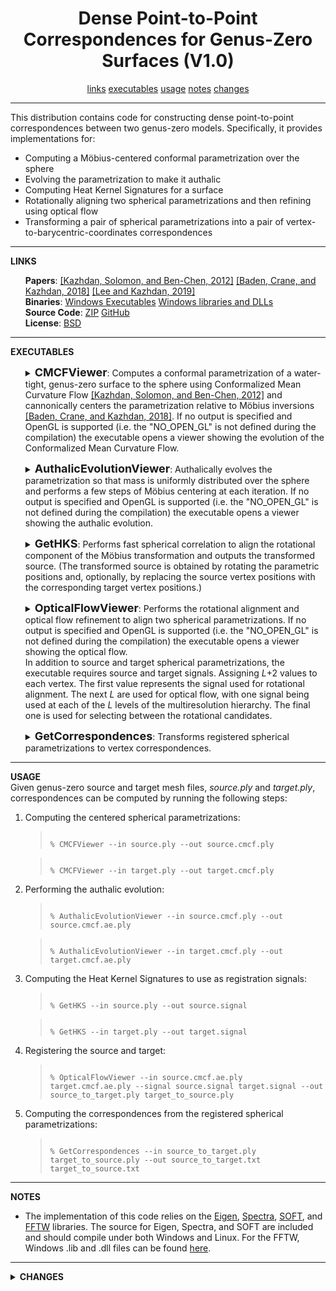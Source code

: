 <center><h1>Dense Point-to-Point Correspondences for Genus-Zero Surfaces (V1.0)</h1></center>
<center>
<a href="#LINKS">links</a>
<a href="#EXECUTABLE">executables</a>
<a href="#USAGE">usage</a>
<a href="#NOTES">notes</a>
<a href="#CHANGES">changes</a>
</center>
<hr>
This distribution contains code for constructing dense point-to-point correspondences between two genus-zero models. Specifically, it provides implementations for:
<ul>
<li>Computing a M&ouml;bius-centered conformal parametrization over the sphere</li>
<li>Evolving the parametrization to make it authalic</li>
<li>Computing Heat Kernel Signatures for a surface</LI>
<li>Rotationally aligning two spherical parametrizations and then refining using optical flow</li>
<li>Transforming a pair of spherical parametrizations into a pair of vertex-to-barycentric-coordinates correspondences</li>
</ul>
<hr>
<a name="LINKS"><b>LINKS</b></a><br>
<ul>
<b>Papers</b>: <a href="http://www.cs.jhu.edu/~misha/MyPapers/SGP12.pdf">[Kazhdan, Solomon, and Ben-Chen, 2012]</a> <a href="http://www.cs.jhu.edu/~misha/MyPapers/SGP18.pdf">[Baden, Crane, and Kazhdan, 2018]</a> <a href="http://www.cs.jhu.edu/~misha/MyPapers/SGP19.pdf">[Lee and Kazhdan, 2019]</a><br>
<b>Binaries</b>: <a href="http://www.cs.jhu.edu/~misha/Code/DenseP2PCorrespondences/Version1.0/DenseP2PCorrespondences.x64.zip">Windows Executables</a> <a href="http://www.cs.jhu.edu/~misha/Code/DenseP2PCorrespondences/Version1.0/DenseP2PCorrespondences.x64.lib.zip">Windows libraries and DLLs</a><br>
<b>Source Code</b>: <a href="http://www.cs.jhu.edu/~misha/Code/DenseP2PCorrespondences/Version1.0/DenseP2PCorrespondences.zip">ZIP</a> <a href="https://github.com/mkazhdan/DenseP2PCorrespondences">GitHub</a><br>
<b>License</b>: <a href="http://www.cs.jhu.edu/~misha/Code/DenseP2PCorrespondences/license.txt">BSD</a><br>
</ul>

<hr>
<a name="EXECUTABLES"><b>EXECUTABLES</b></a><br>

<ul>
<dl>
<details>
<summary>
<font size="+1"><b>CMCFViewer</b></font>:
Computes a conformal parametrization of a water-tight, genus-zero surface to the sphere using Conformalized Mean Curvature Flow <a href="http://www.cs.jhu.edu/~misha/MyPapers/SGP12.pdf">[Kazhdan, Solomon, and Ben-Chen, 2012]</a> and  cannonically centers the parametrization relative to M&ouml;bius inversions <a href="http://www.cs.jhu.edu/~misha/MyPapers/SGP18.pdf">[Baden, Crane, and Kazhdan, 2018]</a>. If no output is specified and OpenGL is supported (i.e. the "NO_OPEN_GL" is not defined during the compilation) the executable opens a viewer showing the evolution of the Conformalized Mean Curvature Flow.
</summary>
<dt><b>--in</b> &lt;<i>input mesh</i>&gt;</dt>
<dd> This string is the name of the file from which the mesh will be read.<br>
The file is assumed to be in the <a href="http://www.cc.gatech.edu/projects/large_models/ply.html">PLY</a> format.<br>
The file is written in <a href="http://www.cc.gatech.edu/projects/large_models/ply.html">PLY</a> format and will contain vertices with fields "x", "y", "z" (for the original vertex positions), "px", "py", "pz" (for the associated positions on the unit sphere), and "red", "green", "blue" (for the per-vertex colors). If no colors are provided, they will be assigned using the surface normals.
</dd>

<dt>[<b>--out</b> &lt;<i>output spherical parametrization</i>&gt;]</dt>
<dd> This string is the name of the file to which the spherically parametrized mesh will be written.<br>
The file is written in <a href="http://www.cc.gatech.edu/projects/large_models/ply.html">PLY</a> format and will contain vertices with fields "x", "y", "z" (for the original vertex positions), "px", "py", "pz" (for the associated positions on the unit sphere), and "red", "green", "blue" (for the per-vertex colors).
</dd>

<dt>[<b>--steps</b> &lt;<i>number of CMCF iterations</i>&gt;]</dt>
<dd> This integer values specifies the number of Conformalized Mean Curvature Flow iterations to be used to obtain the conformal spherical parametrization.<br>
The default value for this parameter is 100.
</dd>

<dt>[<b>--stepSize</b> &lt;<i>the temporal size of each CMCF step</i>&gt;]</dt>
<dd> This floating point values specifies the units for the temporal discretization of the Conformalized Mean Curvature Flow.<br>
The default value for this parameter is 0.1.
</dd>

<dt>[<b>--cutOff</b> &lt;<i>Möbius centering cut-off</i>&gt;]</dt>
<dd> This floating point value specifies the threshold for terminating the Möbius centering iterations.<br>
The default value for this parameter is 10^(-10).
</dd>

<dt>[<b>--c2i</b> &lt;<i>center to inversion type</i>&gt;]</dt>
<dd> This integer value specifies how the gradient descent value is to be interpreted as a center of inversion. A value of <b>0</b> indicates that a trivial interpretation is to be used. A value of <b>1</b> indicates that a golden section search should be performed along the descent direction. A value of <b>2</b> indicates that the length of centering transformation should be rescaled using the metric for the Poincar&eacute; disk model.<br>
The default value for this parameter is 2.
</dd>

<dt>[<b>--verbose</b>]</dt>
<dd> If enabled, details regarding the running times of the different stages of processing are output.
</dd>

</details>
</dl>
</ul>


<ul>
<dl>
<details>
<summary>
<font size="+1"><b>AuthalicEvolutionViewer</b></font>:
Authalically evolves the parametrization so that mass is uniformly distributed over the sphere and performs a few steps of M&ouml;bius centering at each iteration. If no output is specified and OpenGL is supported (i.e. the "NO_OPEN_GL" is not defined during the compilation) the executable opens a viewer showing the authalic evolution.
</summary>
<dt><b>--in</b> &lt;<i>input spherical parametrization</i>&gt;</dt>
<dd> This string is the name of the file from which the spherically parametrized mesh will be read.<br>
The file is written in <a href="http://www.cc.gatech.edu/projects/large_models/ply.html">PLY</a> format and will contain vertices with fields "x", "y", "z" (for the original vertex positions), "px", "py", "pz" (for the associated positions on the unit sphere), and "red", "green", "blue" (for the per-vertex colors). If the input contains colors, they will be copied to the output. Otherwise, colors are assigned using the surface normals.
</dd>

<dt>[<b>--out</b> &lt;<i>output spherical parametrization</i>&gt;]</dt>
<dd> This string is the name of the file to which the authalically evolved spherical parametrization mesh will be written.<br>
The file is written in <a href="http://www.cc.gatech.edu/projects/large_models/ply.html">PLY</a> format and will contain vertices with fields "x", "y", "z" (for the original vertex positions), "px", "py", "pz" (for the associated positions on the unit sphere), and "red", "green", "blue" (for the per-vertex colors). If the input contains colors, they will be copied to the output. Otherwise, colors are assigned using the surface normals.
</dd>

<dt>[<b>--res</b> &lt;<i>spherical grid resolution</i>&gt;]</dt>
<dd> This integer values specifies the resolution of the spherical grid over which the parametrization is discretized.<br>
The default value for this parameter is 256.
</dd>

<dt>[<b>--steps</b> &lt;<i>number of authalic evolution iterations</i>&gt;]</dt>
<dd> This integer values specifies the number of evolution iterations to be used to make the distribution of mass over the sphere become uniform.<br>
The default value for this parameter is 100.
</dd>

<dt>[<b>--stepSize</b> &lt;<i>temporal size of each authalic evolution step</i>&gt;]</dt>
<dd> This floating point values specifies the units for the temporal discretization of the authalic evolution.<br>
The default value for this parameter is 0.005.
</dd>

<dt>[<b>--cIters</b> &lt;<i>number of centering iterations to be performed in each step</i>&gt;]</dt>
<dd> This integer values specifies the number of M&ouml;bius centering steps that are to be performed after each step of authalic evolution.<br>
The default value for this parameter is 3.
</dd>

<dt>[<b>--smooth</b> &lt;<i>heat diffusion value</i>&gt;]</dt>
<dd> This floating point values specifies the amount of smoothing to applied to the log scale factors prior to computing gradients.<br>
The default value for this parameter is 0.0025.
</dd>

<dt>[<b>--useGSS</b>]</dt>
<dd> If enabled, golden section search should be performed for M&ouml;bius centering. Otherwise, the Poincar&eacute; disk model is used.
</dd>

<dt>[<b>--verbose</b>]</dt>
<dd> If enabled, details regarding the running times of the different stages of processing are output.
</dd>

</details>
</dl>
</ul>


<ul>
<dl>
<details>
<summary>
<font size="+1"><b>GetHKS</b></font>:
Performs fast spherical correlation to align the rotational component of the Möbius transformation and outputs the transformed source. (The transformed source is obtained by rotating the parametric positions and, optionally, by replacing the source vertex positions with the corresponding target vertex positions.)
</summary>
<dt><b>--in</b> &lt;<i>input mesh</i>&gt;</dt>
<dd> This string is the name of the file from which the mesh will be read.<br>
The file is assumed to be in the <a href="http://www.cc.gatech.edu/projects/large_models/ply.html">PLY</a> format.<br>
</dd>

<dt>[<b>--out</b> &lt;<i>output Heat Kernel Signatures</i>&gt;]</dt>
<dd> This string is the name of the file to which the Heat Kernel Signatures will be written.<br>
</dd>

<dt>[<b>--dim</b> &lt;<i>number of Heat Kernel Signatures time scales</i>&gt; &lt;<i>the values of the HKS time scales</i>&gt;]</dt>
<dd> This collection of integer and floating points specifies the number of Heat Kernel Signatures to be computed and the time scale for each one.<br>
The default value for this parameter size is 6 Heat Kernel Signatures with time scales 1., 0.5, 0.25, 0.125, 0.0725, and 0.01.<br>
</dd>

<dt>[<b>--dim</b> &lt;<i>spectrum dimension</i>&gt;]</dt>
<dd> This integer value specifies the maximum number of eigenvectors to be used in computing the Heat Kernel Signature.<br>
The default value for this parameter is 200.<br>
</dd>

<dt>[<b>--off</b> &lt;<i>spectral offset</i>&gt;]</dt>
<dd> This floating point value specifies the shift used in the shift-and-inverse implementation of the generalized eigenvalue problem.<br>
The default value for this parameter is 100.0.<br>
</dd>

<dt>[<b>--lump</b>]</dt>
<dd> If enabled, the mass matrix used for computing the spectrum is lumped..<br>
[This is only used in the case that the input is in PLY format.]
</dd>

<dt>[<b>--verbose</b>]</dt>
<dd> If enabled, details regarding the running times of the different stages of processing are output.
</dd>

</details>
</dl>
</ul>

<ul>
<dl>
<details>
<summary>
<font size="+1"><b>OpticalFlowViewer</b></font>:
Performs the rotational alignment and optical flow refinement to align two spherical parametrizations. If no output is specified and OpenGL is supported (i.e. the "NO_OPEN_GL" is not defined during the compilation) the executable opens a viewer showing the optical flow.<br>
In addition to source and target spherical parametrizations, the executable requires source and target signals. Assigning <I>L</I>+2 values to each vertex. The first value represents the signal used for rotational alignment. The next <I>L</I> are used for optical flow, with one signal being used at each of the <I>L</I> levels of the multiresolution hierarchy. The final one is used for selecting between the rotational candidates.
</summary>
<dt><b>--in</b> &lt;<i>source and target spherical parametrizations</i>&gt;</dt>
<dd> This pair of strings give the names of the files from which the source and target spherically parametrized meshes will be read.<br>
The file is written in <a href="http://www.cc.gatech.edu/projects/large_models/ply.html">PLY</a> format and will contain vertices with fields "x", "y", "z" (for the original vertex positions), "px", "py", "pz" (for the associated positions on the unit sphere), and "red", "green", "blue" (for the per-vertex colors). If the input contains colors, they will be copied to the output. Otherwise, colors are assigned using the surface normals.
</dd>

<dt>[<b>--signal</b> &lt;<i>source and target signals for registration</i>&gt;]</dt>
<dd> This pair of strings give the names of the files containing the (HKS) signals used for registration.
</dd>

<dt>[<b>--out</b> &lt;<i>output source and target parametrizations</i>&gt;]</dt>
<dd> This pair of strings give the names of the files to which the registered spherical parametrizationd mesh will be written.<br>
The file is written in <a href="http://www.cc.gatech.edu/projects/large_models/ply.html">PLY</a> format and will contain vertices with fields "x", "y", "z" (for the original vertex positions), "px", "py", "pz" (for the associated positions on the unit sphere), and "red", "green", "blue" (for the per-vertex colors).
</dd>

<dt>[<b>--res</b> &lt;<i>initial spherical grid resolution</i>&gt;]</dt>
<dd> This integer values specifies the resolution of the coarsest spherical grid used for registration. At each subsequent level of the multi-resolution hierarchy, the resolution is multiplied by a factor of two.<br>
The default value for this parameter is 16.
</dd>

<dt>[<b>--rotRes</b> &lt;<i>spherical grid resolution for rotational alignment</i>&gt;]</dt>
<dd> This integer values specifies the resolution of the spherical grid used for rotational alignment. At each subsequent level of the multi-resolution hierarchy, the resolution is multiplied by a factor of two.<br>
If this parameter is not specified, the finest resolution of the multiresolution hierarchy is used.
</dd>

<dt>[<b>--sWeight</b> &lt;<i>flow field smoothing weight</i>&gt;]</dt>
<dd> This floating point value value specifies given to the flow field smoothness term in the optical flow.<br>
The default value for this parameter is 0.05.
</dd>

<dt>[<b>--solvesPerLevel</b> &lt;<i>number of optical flow iterations</i>&gt;]</dt>
<dd> This integer values specifies the number of optical flow iterations to be performed at each level of the multiresolution hierarchy..<br>
The default value for this parameter is 6.
</dd>

<dt>[<b>--maxRot</b> &lt;<i>maximum number of rotation candidates</i>&gt;]</dt>
<dd> This integer value specifies the maximum of rotation candidates to consider for alignment.<br>
The default value for this parameter is 4.
</dd>

<dt>[<b>--rSeparation</b> &lt;<i>rotation separation distance</i>&gt;]</dt>
<dd> This floating point value specifies the minimum Frobenius distance between rotations when computing rotational alignment candidates.<br>
The default value for this parameter is 3.0.
</dd>

<dt>[<b>--cFraction</b> &lt;<i>minimum correlation fraction</i>&gt;]</dt>
<dd> This floating point value specifies the lower bound on fraction between the correlation value of a candidate rotation and the maximal corelation value.<br>
The default value for this parameter is 0.9.
</dd>

<dt>[<b>--rotate</b> &lt;<i>rotation candidate index</i>&gt;]</dt>
<dd> This integer value specifies which rotation candidate to use for registration.<br>
If no value is specified and output files are specified, all rotation candidates are considered and the result from the best one are written out.
If no value is specified and the viewer is used, no rotation is applied.
</dd>

<dt>[<b>--verbose</b>]</dt>
<dd> If enabled, details regarding the running times of the different stages of processing are output.
</dd>

</details>
</dl>
</ul>

<ul>
<dl>
<details>
<summary>
<font size="+1"><b>GetCorrespondences</b></font>:
Transforms registered spherical parametrizations to vertex correspondences.
</summary>
<dt><b>--in</b> &lt;<i>registered source and target spherical parametrizations</i>&gt;</dt>
<dd> This pair of strings give the names of the files from which the registered source and target spherically parametrized meshes will be read.<br>
The file is written in <a href="http://www.cc.gatech.edu/projects/large_models/ply.html">PLY</a> format and will contain vertices with fields "x", "y", "z" (for the original vertex positions) and "px", "py", "pz" (for the associated positions on the unit sphere).
</dd>

<dt>[<b>--out</b> &lt;<i>output correspondences</i>&gt;]</dt>
<dd> This pair of strings give the names of the files to which the source-to-target and target-to-source correspondences are written. The source-to-target (resp. target-to-source) correspondence files is written in ASCII with a single line for each source (resp. target) vertex, giving the integer index of the target (resp. source) triangle containing the corresponding point and the three floating point barycentric coordinates.
</dd>

<dt>[<b>--verbose</b>]</dt>
<dd> If enabled, details regarding the running times of the different stages of processing are output.
</dd>

</details>
</dl>
</ul>

<hr>
<a name="USAGE"><b>USAGE</b></a><br>
Given genus-zero source and target mesh files, <i>source.ply</i> and <i>target.ply</i>, correspondences can be computed by running the following steps:
<OL>
<LI>Computing the centered spherical parametrizations:
<blockquote><code>
% CMCFViewer --in source.ply --out source.cmcf.ply
</code></blockquote>
<blockquote><code>
% CMCFViewer --in target.ply --out target.cmcf.ply
</code></blockquote>
<LI>Performing the authalic evolution:
<blockquote><code>
% AuthalicEvolutionViewer --in source.cmcf.ply --out source.cmcf.ae.ply
</code></blockquote>
<blockquote><code>
% AuthalicEvolutionViewer --in target.cmcf.ply --out target.cmcf.ae.ply
</code></blockquote>
<LI>Computing the Heat Kernel Signatures to use as registration signals:
<blockquote><code>
% GetHKS --in source.ply --out source.signal
</code></blockquote>
<blockquote><code>
% GetHKS --in target.ply --out target.signal
</code></blockquote>
<LI>Registering the source and target:
<blockquote><code>
% OpticalFlowViewer --in source.cmcf.ae.ply target.cmcf.ae.ply --signal source.signal target.signal --out source_to_target.ply target_to_source.ply
</code></blockquote>
<LI>Computing the correspondences from the registered spherical parametrizations:
<blockquote><code>
% GetCorrespondences --in source_to_target.ply target_to_source.ply --out source_to_target.txt target_to_source.txt
</code></blockquote>
</OL>

<hr>
<a name="NOTES"><b>NOTES</b></a><br>
<ul>
<li> The implementation of this code relies on the <a href="http://eigen.tuxfamily.org/">Eigen</a>, <a href="https://spectralib.org/">Spectra</A>, <a href="https://www.cs.dartmouth.edu/~geelong/soft/">SOFT</a>, and <a href="http://www.fftw.org/">FFTW</a> libraries. The source for Eigen, Spectra, and SOFT are included and should compile under both Windows and Linux. For the FFTW, Windows .lib and .dll files can be found <a href="http://www.cs.jhu.edu/~misha/Code/DenseP2PCorrespondences/Version1.0/DenseP2PCorrespondences.x64.lib.zip">here</a>.</li></ul>

<hr>
<details>
<summary>
<a name="CHANGES"><b>CHANGES</b></a><br>
</summary>
</details>
